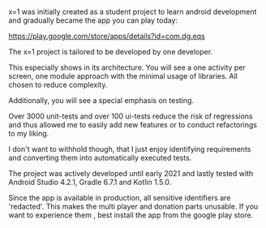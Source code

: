 x=1 was initially created as a student project to learn android
development and gradually became the app you can play today:

https://play.google.com/store/apps/details?id=com.dg.eqs

The x=1 project is tailored to be developed by one developer.

This especially shows in its architecture. You will see a one
activity per screen, one module approach with the minimal
usage of libraries. All chosen to reduce complexity.

Additionally, you will see a special emphasis on testing.

Over 3000 unit-tests and over 100 ui-tests reduce the
risk of regressions and thus allowed me to easily add
new features or to conduct refactorings to my liking.

I don't want to withhold though, that I just enjoy
identifying requirements and converting them into
automatically executed tests.

The project was actively developed until early 2021
and lastly tested with Android Studio 4.2.1,
Gradle 6.7.1 and Kotlin 1.5.0.

Since the app is available in production, all sensitive
identifiers are 'redacted'. This makes the multi player
and donation parts unusable. If you want to experience
them , best install the app from the google play store.
